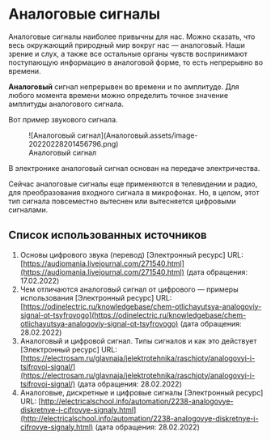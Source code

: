 # Аналоговые сигналы

Аналоговые сигналы наиболее привычны для нас. Можно сказать, что весь окружающий природный мир вокруг нас — аналоговый. Наши зрение и слух, а также все остальные органы чувств воспринимают поступающую информацию в аналоговой форме, то есть непрерывно во времени. 

**Аналоговый** сигнал непрерывен во времени и по амплитуде. Для любого момента времени можно определить точное значение амплитуды аналогового сигнала.

Вот пример звукового сигнала.

<figure markdown>
  ![Аналоговый сигнал](Аналоговый.assets/image-20220228201456796.png)
  <figcaption>Аналоговый сигнал</figcaption>
</figure>
В электронике аналоговый сигнал основан на передаче электричества.

Сейчас аналоговые сигналы еще применяются в телевидении и радио, для преобразования входного сигнала в микрофонах. Но, в целом, этот тип сигнала повсеместно вытеснен или вытесняется цифровыми сигналами.

## Список использованных источников

1. Основы цифрового звука (перевод) [Электронный ресурс] URL: [https://audiomania.livejournal.com/271540.html](https://audiomania.livejournal.com/271540.html) (дата обращения: 17.02.2022)
1. Чем отличаются аналоговый сигнал от цифрового — примеры использования [Электронный ресурс] URL: [https://odinelectric.ru/knowledgebase/chem-otlichayutsya-analogoviy-signal-ot-tsyfrovogo](https://odinelectric.ru/knowledgebase/chem-otlichayutsya-analogoviy-signal-ot-tsyfrovogo) (дата обращения: 28.02.2022)
1. Аналоговый и цифровой сигнал. Типы сигналов и как это действует [Электронный ресурс] URL: [https://electrosam.ru/glavnaja/jelektrotehnika/raschjoty/analogovyi-i-tsifrovoi-signal/](https://electrosam.ru/glavnaja/jelektrotehnika/raschjoty/analogovyi-i-tsifrovoi-signal/) (дата обращения: 28.02.2022)
1. Аналоговые, дискретные и цифровые сигналы [Электронный ресурс] URL: [http://electricalschool.info/automation/2238-analogovye-diskretnye-i-cifrovye-signaly.html](http://electricalschool.info/automation/2238-analogovye-diskretnye-i-cifrovye-signaly.html) (дата обращения: 28.02.2022)